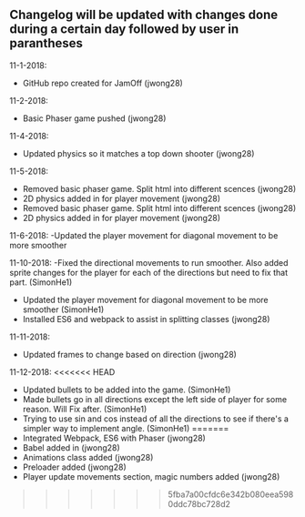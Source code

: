 ## Changelog will be updated with changes done during a certain day followed by user in parantheses ##

11-1-2018: 
- GitHub repo created for JamOff (jwong28)

11-2-2018:
- Basic Phaser game pushed (jwong28)

11-4-2018:
- Updated physics so it matches a top down shooter (jwong28)

11-5-2018:
- Removed basic phaser game. Split html into different scences (jwong28)
- 2D physics added in for player movement (jwong28)
- Removed basic phaser game. Split html into different scences (jwong28)
- 2D physics added in for player movement (jwong28)

11-6-2018:
-Updated the player movement for diagonal movement to be more smoother

11-10-2018:
-Fixed the directional movements to run smoother. Also added sprite changes for the player for each of the directions but need to fix that part. (SimonHe1)
- Updated the player movement for diagonal movement to be more smoother (SimonHe1)
- Installed ES6 and webpack to assist in splitting classes (jwong28)

11-11-2018:
- Updated frames to change based on direction (jwong28)

11-12-2018:
<<<<<<< HEAD
- Updated bullets to be added into the game. (SimonHe1)
- Made bullets go in all directions except the left side of player for some reason. Will Fix after. (SimonHe1)
- Trying to use sin and cos instead of all the directions to see if there's a simpler way to implement angle. (SimonHe1)
=======
- Integrated Webpack, ES6 with Phaser (jwong28)
- Babel added in (jwong28)
- Animations class added (jwong28)
- Preloader added (jwong28)
- Player update movements section, magic numbers added (jwong28)
>>>>>>> 5fba7a00cfdc6e342b080eea5980ddc78bc728d2
